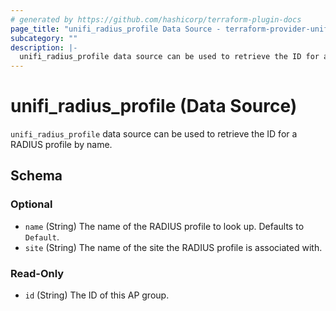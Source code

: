 ```yaml
---
# generated by https://github.com/hashicorp/terraform-plugin-docs
page_title: "unifi_radius_profile Data Source - terraform-provider-unifi"
subcategory: ""
description: |-
  unifi_radius_profile data source can be used to retrieve the ID for a RADIUS profile by name.
---
```


# unifi_radius_profile (Data Source)

`unifi_radius_profile` data source can be used to retrieve the ID for a RADIUS profile by name.



<!-- schema generated by tfplugindocs -->
## Schema

### Optional

- `name` (String) The name of the RADIUS profile to look up. Defaults to `Default`.
- `site` (String) The name of the site the RADIUS profile is associated with.

### Read-Only

- `id` (String) The ID of this AP group.


